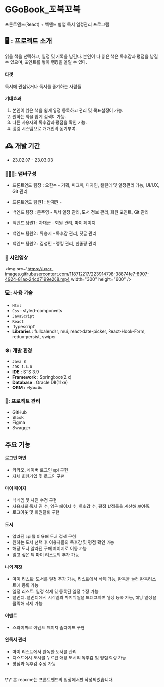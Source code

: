 # GGoBook_꼬북꼬북
프론트엔드(React) + 백엔드 협업 독서 일정관리 프로그램
## 🖥️ : 프로젝트 소개
읽을 책을 선택하고, 일정 및 기록을 남긴다.
본인이 다 읽은 책은 독후감과 평점을 남길 수 있으며,
포인트를 쌓아 랭킹을 올릴 수 있다.
#### 타겟
독서에 관심있거나 독서를 즐겨하는 사람들
#### 기대효과
1. 본인이 읽은 책을 쉽게 일정 등록하고 관리 및 목표설정이 가능.
2. 원하는 책을 쉽게 검색이 가능.
3. 다른 사용자의 독후감과 평점을 확인 가능.
4. 랭킹 시스템으로 개개인의 동기부여.

## 🕰️ 개발 기간

- 23.02.07 - 23.03.03

### 🧑‍🤝‍🧑: 맴버구성
- 프론트엔드 팀장 : 오한수 - 기획, 피그마, 디자인, 캘린더 및 일정관리 기능, UI/UX, Git 관리
- 프론트엔드 팀원1 : 반재원 - 

- 백엔드 팀장 : 문주영 - 독서 일정 관리, 도서 정보 관리, 회원 포인트, Git 관리
- 백엔드 팀원1 : 차대군 - 회원 관리, 마이 페이지
- 백엔드 팀원2 : 류승지 - 독후감 관리, 댓글 관리
- 백엔드 팀원2 : 김성민 - 랭킹 관리, 한줄평 관리
 
### 🎥 시연영상

<img src="https://user-images.githubusercontent.com/118712217/223914798-38874fe7-8907-4924-81ac-24cd7199e208.mp4 width="300" height="600"
/>

### 💻: 사용 기술
- `Html`
- `Css` : styled-components
- `JavaScript`
- `React` 
- 'typescript'
- **Libraries** : fullcalendar, mui, react-date-picker, React-Hook-Form, redux-persist, swiper
### ⚙️: 개발 환경
- `Java 8`
- `JDK 1.8.0`
- **IDE** : STS 3.9
- **Framework** : Springboot(2.x)
- **Database** : Oracle DB(11xe)
- **ORM** : Mybatis
### 📅: 프로젝트 관리
- GitHub
- Slack
- Figma
- Swagger
##   주요 기능
#### 로그인 화면 
- 카카오, 네이버 로그인 api 구현
- 자체 회원가입 및 로그인 구현
#### 마이 페이지 
- 닉네임 및 사진 수정 구현
- 사용자의 독서 권 수, 읽은 페이지 수, 독후감 수, 평점 합점들을 계산해 보여줌.
- 로그아웃 및 회원탈퇴 구현 
#### 도서
- 알라딘 api를 이용해 도서 검색 구현
- 원하는 도서 선택 후 이용자들의 독후감 및 평점 확인 가능
- 해당 도서 알라딘 구매 페이지로 이동 가능
- 읽고 싶은 책 마이 리스트의 추가 가능
#### 나의 책장
- 마이 리스트: 도서를 일정 추가 가능, 리스트에서 삭제 가능, 완독을 눌러 완독리스트에 등록 가능
- 일정 리스트: 일정 삭제 및 등록된 일정 수정 가능
- 캘린더: 캘린더에서 시작일과 마지막일을 드래그하여 일정 등록 가능, 해당 일정을 클릭해 삭제 가능
#### 이벤트
- 스와이퍼로 이벤트 페이지 슬라이드 구현
#### 완독서 관리
- 마이 리스트에서 완독한 도서를 관리
- 리스트에서 도서를 누르면 해당 도서의 독후감 및 평점 작성 가능
- 평점과 독후감 수정 가능
<br/>
\*\* 본 readme는 프론트엔드의 입장에서만 작성되었습니다.